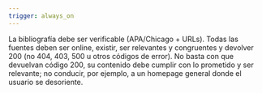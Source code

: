 ```yaml
---
trigger: always_on
---
```


La bibliografía debe ser verificable (APA/Chicago + URLs). Todas las fuentes deben ser online, existir, ser relevantes y congruentes y devolver 200 (no 404, 403, 500 u otros códigos de error). No basta con que devuelvan código 200, su contenido debe cumplir con lo prometido y ser relevante; no conducir, por ejemplo, a un homepage general donde el usuario se desoriente.